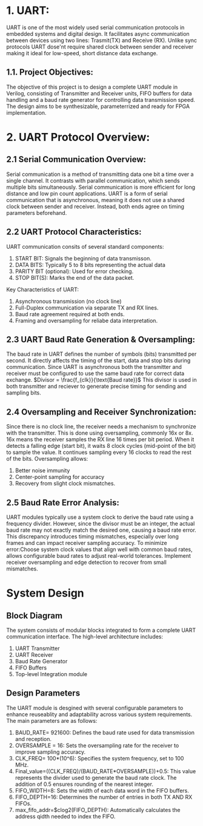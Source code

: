 
# 1. UART:
UART is one of the most widely used serial communication protocols in embedded systems and digital design. It facilitates async communication between devices using two lines: Trasmit(TX) and Receive (RX). Unlike sync protocols UART dose'nt require shared clock between sender and receiver making it ideal for low-speed, short distance data exchange.

## 1.1. Project Objectives:
The objective of this project is to design a complete UART module in Verilog,
consisting of Transmitter and Receiver units, FIFO buffers for data handling and a baud rate generator for controlling data transmission speed. The design aims to be synthesizable, parameterrized and ready for FPGA implementation. 

# 2. UART Protocol Overview:
## 2.1 Serial Communication Overview:
Serial communication is a method of transmitting data one bit a time over a single channel. It contrasts with parallel communication, which sends multiple bits simultaneously. Serial communication is more efficient for long distance and low pin count applications. UART is a form of serial communication that is asynchronous, meaning it does not use a shared clock between sender and receiver. Instead, both ends agree on timing parameters beforehand.
## 2.2 UART Protocol Characteristics:
UART communication consits of several standard components:
1) START BIT: Signals the beginning of data transmisson.
2) DATA BITS: Typically 5 to 8 bits representing the actual data
3) PARITY BIT (optional): Used for error checking.
4) STOP BIT(S): Marks the end of the data packet.

Key Characteristics of UART:
1) Asynchronous transmission (no clock line)
2) Full-Duplex communication via separate TX and RX lines.
3) Baud rate agreement required at both ends.
4) Framing and oversampling for reliabe data interpretation. 

## 2.3 UART Baud Rate Generation & Oversampling:
The baud rate in UART defines the number of symbols (bits) transmitted per second. It directly affects the timing of the start, data and stop bits during communication. Since UART is asynchronous both the transmitter and receiver must be configured to use the same baud rate for correct data exchange. 
            $Divisor = \frac{f_{clk}}{\text{Baud rate}}$
This divisor is used in both transmitter and reciever to generate precise timing for sending and sampling bits.

## 2.4 Oversampling and Receiver Synchronization:
Since there is no clock line, the receiver needs a mechanism to synchronize with the transmitter. This is done using oversampling, commonly 16x or 8x. 16x means the receiver samples the RX line 16 times per bit period. When it detects a falling edge (start bit), it waits 8 clock cycles (mid-point of the bit) to sample the value. It continues sampling every 16 clocks to read the rest of the bits.
Oversampling allows:
1) Better noise immunity
2) Center-point sampling for accuracy
3) Recovery from slight clock mismatches.

## 2.5 Baud Rate Error Analysis:
UART modules typically use a system clock to derive the baud rate using a frequency divider. However, since the divisor must be an integer, the actual baud rate may not exactly match the desired one, causing a baud rate error. This discrepancy introduces timing mismatches, especially over long frames and can impact receiver sampling accuracy.
To minimize error:Choose system clock values that align well with common baud rates, allows configurable baud rates to adjust real-world tolerances. Implement receiver oversampling and edge detection to recover from small mismatches.

# System Design
## Block Diagram 
The system consists of modular blocks integrated to form a complete UART communication interface. The high-level architecture includes:
1) UART Transmitter
2) UART Receiver
3) Baud Rate Generator
4) FIFO Buffers
5) Top-level Integration module
## Design Parameters 
The UART module is desgined with several configurable parameters to enhance reuseablity and adaptability across various system requirements. The main parameters are as follows:
1) BAUD_RATE= 921600: Defines the baud rate used for data transmission and reception.
2) OVERSAMPLE = 16: Sets the oversampling rate for the receiver to improve sampling accuracy.
3) CLK_FREQ= 100*(10^6): Specifies the system frequency, set to 100 MHz.
4) Final_value=((CLK_FREQ)/(BAUD_RATE*OVERSAMPLE))+0.5: This value represents the divider used to generate the baud rate clock. The addition of 0.5 ensures rounding of the nearest integer.
5) FIFO_WIDTH=8: Sets the width of each data word in the FIFO buffers.
6) FIFO_DEPTH=16: Determines the number of entries in both TX AND RX FIFOs.
7) max_fifo_addr=$clog2(FIFO_DEPTH): Automatically calculates the address qidth needed to index the FIFO.
